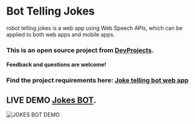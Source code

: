 # Bot Telling Jokes
robot telling jokes is a web app using Web Speech APIs, which can be applied to both web apps and mobile apps.


### This is an open source project from [DevProjects](http://www.codementor.io/projects).
#### Feedback and questions are welcome!


### Find the project requirements here: [Joke telling bot web app](https://www.codementor.io/projects/web/joke-telling-bot-web-app-cjd2eyrfak)


## LIVE DEMO [Jokes BOT](https://mahmoudsafan.github.io/Bot-Telling-Jokes/).

![JOKES BOT DEMO](https://github.com/MahmoudSafan/Bot-Telling-Jokes/blob/main/Screen_Recording_20210912-000219_Chrome_1.gif?raw=true "DEMO")
